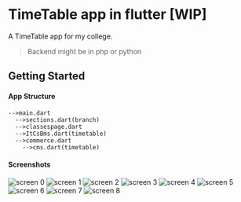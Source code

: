 # TimeTable app in flutter [WIP]

A TimeTable app for my college.
> Backend might be in php or python

## Getting Started

#### App Structure
```
-->main.dart 
  -->sections.dart(branch)
  -->classespage.dart 
  -->ItCsBms.dart(timetable)
  -->commerce.dart 
    -->cms.dart(timetable)
```

#### Screenshots
![screen 0](https://raw.githubusercontent.com/Shetty073/Timetable-App-in-Flutter/master/screenshots/0.png)
![screen 1](https://raw.githubusercontent.com/Shetty073/Timetable-App-in-Flutter/master/screenshots/1.png)
![screen 2](https://raw.githubusercontent.com/Shetty073/Timetable-App-in-Flutter/master/screenshots/2.png)
![screen 3](https://raw.githubusercontent.com/Shetty073/Timetable-App-in-Flutter/master/screenshots/3.png)
![screen 4](https://raw.githubusercontent.com/Shetty073/Timetable-App-in-Flutter/master/screenshots/4.png)
![screen 5](https://raw.githubusercontent.com/Shetty073/Timetable-App-in-Flutter/master/screenshots/5.png)
![screen 6](https://raw.githubusercontent.com/Shetty073/Timetable-App-in-Flutter/master/screenshots/6.png)
![screen 7](https://raw.githubusercontent.com/Shetty073/Timetable-App-in-Flutter/master/screenshots/7.png)
![screen 8](https://raw.githubusercontent.com/Shetty073/Timetable-App-in-Flutter/master/screenshots/8.png)
